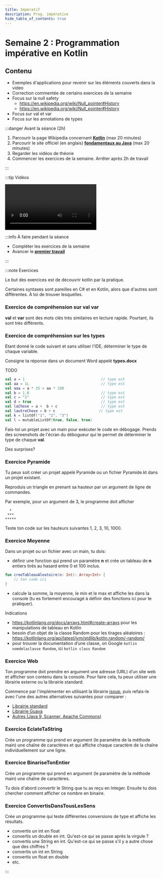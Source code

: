 ```yaml
---
title: Impératif
description: Prog. impérative
hide_table_of_contents: true
---
```


# Semaine 2 : Programmation impérative en Kotlin

## Contenu

- Exemples d'applications pour revenir sur les éléments couverts dans la video
- Correction commentée de certains exercices de la semaine
- Focus sur la null safety 
  - https://en.wikipedia.org/wiki/Null_pointer#History
  - https://en.wikipedia.org/wiki/Null_pointer#History
- Focus sur val et var
- Focus sur les annotations de types

<Row>

<Column>

:::danger Avant la séance (2h)

1. Parcourir la page Wikipedia concernant **[Kotlin](<https://fr.wikipedia.org/wiki/Java_(langage)>)** (max 20 minutes)
2. Parcourir le site officiel (en anglais) **[fondamentaux au Java](https://docs.oracle.com/javase/tutorial/java/nutsandbolts/)** (max 20 minutes)
3. Regarder les vidéos de théorie
4. Commencer les exercices de la semaine. Arrêter après 2h de travail

:::

</Column>

<Column>

:::tip Vidéos

<Video url="https://youtu.be/PSnfqJ8pW2k"/>

<Video url="https://youtu.be/kpBcxKXacZM"/>

<Video url="https://youtu.be/BzFx1dszk4I"/>

:::

</Column>

<Column>

:::info À faire pendant la séance

- Compléter les exercices de la semaine
- Avancer le **[premier travail](../tp/tp1)**

:::

</Column>

</Row>

:::note Exercices

Le but des exercices est de découvrir kotlin par la pratique.

Certaines syntaxes sont pareilles en C# et en Kotlin, alors que d'autres sont différentes. À toi de trouver lesquelles.

### Exercice de compréhension sur val var

**val** et **var** sont des mots clés très similaires en lecture rapide. Pourtant, ils sont très différents.

### Exercice de compréhension sur les types

Etant donné le code suivant et sans utiliser l'IDE, déterminer le type de chaque variable.

Consigne ta réponse dans un document Word appelé **types.docx**

TODO
```kotlin
val a = 1                                   // type est            
val aa = 1L                                 // type est
val aaa = a * 25 + aa * 100
val b = 1.0                                 // type est 
val c = "1"                                 // type est 
val d = true                                // type est
val laChose = a +  b + c                    // type est
val lautreChose = b + c                    // type est
val k = listOf("1", "2", "3")
val l = mutableListOf(true, false, true)
```

Fais-toi un projet avec un main pour exécuter le code en débogage. Prends des screenshots de l'écran du débogueur
qui te permet de déterminer le type de chaque **val**.

Des surprises?

### Exercice Pyramide

Tu peux soit créer un projet appelé Pyramide ou un fichier Pyramide.kt dans un projet existant.

Reproduis un triangle en prenant sa hauteur par un argument de ligne de commandes.

Par exemple, pour un argument de 3, le programme doit afficher
```
  *
 ***
*****
```

Teste ton code sur les hauteurs suivantes 1, 2, 3, 10, 1000.

### Exercice Moyenne

Dans un projet ou un fichier avec un main, tu dois:
- définir une fonction qui prend un paramètre **n** et crée un tableau de **n** entiers tirés au hasard entre 0 et 100 inclus.
```kotlin
fun creeTableauAleatoire(n: Int): Array<Int> {
    // ton code ici
}
```
- calcule la somme, la moyenne, le min et le max et affiche les dans la console (tu es fortement encouragé à définir des fonctions ici pour te pratiquer).

Indications
- https://kotlinlang.org/docs/arrays.html#create-arrays pour les manipulations de tableau en Kotlin
- besoin d’un objet de la classe Random pour les tirages aléatoires : https://kotlinlang.org/api/latest/jvm/stdlib/kotlin.random/-random/
- pour trouver la documentation d’une classe, on Google `kotlin nomdelaclasse Random`, ici `kotlin class Random`

### Exercice Web

Ton programme doit prendre en argument une adresse (URL) d’un site web et afficher son contenu dans la console. Pour faire cela, tu peux utiliser une librairie externe ou la librairie standard.

Commence par l'implémenter en utilisant la librairie [jsoup](https://jsoup.org/), puis refais-le avec l'une des autres alternatives suivantes pour comparer :

- [Librairie standard](http://docs.oracle.com/javase/tutorial/networking/urls/readingWriting.html)
- [Librairie Guava](https://stackoverflow.com/a/6068228/1227197)
- [Autres (Java 9, Scanner, Apache Commons)](https://www.techiedelight.com/read-contents-of-url-into-string-java/)

### Exercice EclateTaString

Crée un programme qui prend en argument (le paramètre de la méthode main) une chaîne de caractères et qui affiche chaque caractère de la chaîne individuellement sur une ligne.

### Exercice BinariseTonEntier

Crée un programme qui prend en argument (le paramètre de la méthode main) une chaîne de caractères.

Tu dois d'abord convertir le String que tu as reçu en Integer. Ensuite tu dois chercher comment afficher ce nombre en binaire.

### Exercice ConvertisDansTousLesSens

Crée un programme qui teste différentes conversions de type et affiche les résultats.

- convertis un int en float
- convertis un double en int. Qu'est-ce qui se passe après la virgule ?
- convertis une String en int. Qu'est-ce qui se passe s'il y a autre chose que des chiffres ?
- convertis un int en String
- convertis un float en double
- etc.

:::

